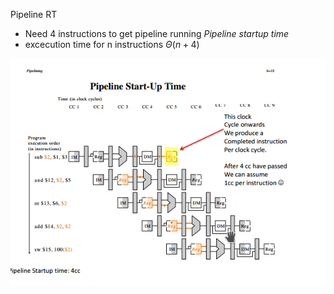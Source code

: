 Pipeline RT
*  Need 4 instructions to get pipeline running *Pipeline startup time*
* excecution time for n instructions $\Theta(n+4)$

![img](./pictures/pipeline_startup.png)